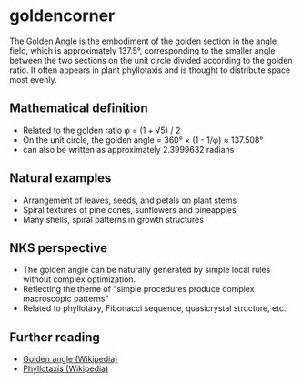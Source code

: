 # goldencorner

The Golden Angle is the embodiment of the golden section in the angle field, which is approximately 137.5°, corresponding to the smaller angle between the two sections on the unit circle divided according to the golden ratio. It often appears in plant phyllotaxis and is thought to distribute space most evenly.

## Mathematical definition
- Related to the golden ratio φ = (1 + √5) / 2
- On the unit circle, the golden angle = 360° × (1 - 1/φ) ≈ 137.508°
- can also be written as approximately 2.3999632 radians

## Natural examples
- Arrangement of leaves, seeds, and petals on plant stems
- Spiral textures of pine cones, sunflowers and pineapples
- Many shells, spiral patterns in growth structures

## NKS perspective
- The golden angle can be naturally generated by simple local rules without complex optimization.
- Reflecting the theme of "simple procedures produce complex macroscopic patterns"
- Related to phyllotaxy, Fibonacci sequence, quasicrystal structure, etc.

## Further reading
- [Golden angle (Wikipedia)](https://en.wikipedia.org/wiki/Golden_angle)
- [Phyllotaxis (Wikipedia)](https://en.wikipedia.org/wiki/Phyllotaxis)